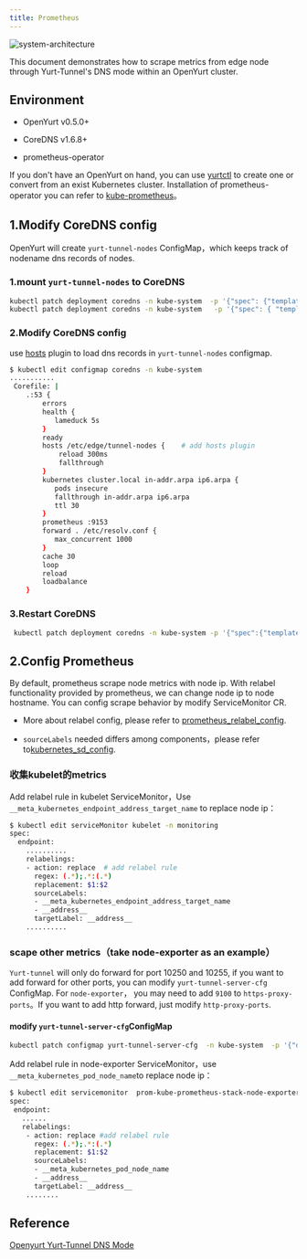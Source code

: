 ```yaml
---
title: Prometheus
---
```


![system-architecture](../../../static/img/docs/core-concepts/prometheus.png)

This document demonstrates how to scrape metrics from edge node through Yurt-Tunnel's DNS mode within an OpenYurt cluster.

## Environment

- OpenYurt v0.5.0+

- CoreDNS v1.6.8+

- prometheus-operator

If you don't have an OpenYurt on hand, you can use [yurtctl](https://github.com/openyurtio/openyurt/blob/master/docs/tutorial/yurtctl.md) to create one or convert from an exist Kubernetes cluster. Installation of prometheus-operator
you can refer to [kube-prometheus](https://github.com/prometheus-operator/kube-prometheus#quickstart)。

## 1.Modify CoreDNS config

OpenYurt will create `yurt-tunnel-nodes` ConfigMap，which keeps track of nodename dns records of nodes.

### 1.mount `yurt-tunnel-nodes` to CoreDNS

```bash
kubectl patch deployment coredns -n kube-system  -p '{"spec": {"template": {"spec": {"volumes": [{"configMap":{"name":"yurt-tunnel-nodes"},"name": "edge"}]}}}}'
kubectl patch deployment coredns -n kube-system   -p '{"spec": { "template": { "spec": { "containers": [{"name":"coredns","volumeMounts": [{"mountPath": "/etc/edge", "name": "edge", "readOnly": true }]}]}}}}'
```

### 2.Modify CoreDNS config

use [hosts](https://coredns.io/plugins/hosts/) plugin to load dns records in `yurt-tunnel-nodes` configmap.

```bash
$ kubectl edit configmap coredns -n kube-system
...........
 Corefile: |
    .:53 {
        errors
        health {
           lameduck 5s
        }
        ready
        hosts /etc/edge/tunnel-nodes {    # add hosts plugin
            reload 300ms
            fallthrough
        }
        kubernetes cluster.local in-addr.arpa ip6.arpa {
           pods insecure
           fallthrough in-addr.arpa ip6.arpa
           ttl 30
        }
        prometheus :9153
        forward . /etc/resolv.conf {
           max_concurrent 1000
        }
        cache 30
        loop
        reload
        loadbalance
    }
```

### 3.Restart CoreDNS

```bash
 kubectl patch deployment coredns -n kube-system -p '{"spec":{"template":{"spec":{"containers":[{"name":"coredns","env":[{"name":"RESTART","value":"'$(date +%s)'"}]}]}}}}'
```

## 2.Config Prometheus

By default, prometheus scrape node metrics with node ip. With relabel functionality provided by prometheus, we can change node ip to node hostname. You can config scrape behavior by modify ServiceMonitor CR.

- More about relabel config, please refer to [prometheus_relabel_config](https://prometheus.io/docs/prometheus/latest/configuration/configuration/#relabel_config).

- `sourceLabels` needed differs among components，please refer to[kubernetes_sd_config](https://prometheus.io/docs/prometheus/latest/configuration/configuration/#kubernetes_sd_config).

### 收集kubelet的metrics

Add relabel rule in kubelet ServiceMonitor，Use `__meta_kubernetes_endpoint_address_target_name` to replace node ip：

```bash
$ kubectl edit serviceMonitor kubelet -n monitoring
spec:
  endpoint:
    ..........
    relabelings:
    - action: replace  # add relabel rule
      regex: (.*);.*:(.*)
      replacement: $1:$2
      sourceLabels:
      - __meta_kubernetes_endpoint_address_target_name
      - __address__
      targetLabel: __address__
    ..........
```

### scape other metrics（take node-exporter as an example）

`Yurt-tunnel` will only do forward for port 10250 and 10255, if you want to add forward for other ports, you can modify `yurt-tunnel-server-cfg` ConfigMap.
For `node-exporter`， you may need to add `9100` to `https-proxy-ports`。If you want to add http forward, just modify `http-proxy-ports`.

#### modify `yurt-tunnel-server-cfg`ConfigMap

```bash
kubectl patch configmap yurt-tunnel-server-cfg  -n kube-system  -p '{"data": {"https-proxy-ports":"9100"}}'
```

Add relabel rule in node-exporter ServiceMonitor，use `__meta_kubernetes_pod_node_name`to replace node ip：

```bash
$ kubectl edit servicemonitor  prom-kube-prometheus-stack-node-exporter
spec:
 endpoint:
   ......
   relabelings:
    - action: replace #add relabel rule
      regex: (.*);.*:(.*)
      replacement: $1:$2
      sourceLabels:
      - __meta_kubernetes_pod_node_name
      - __address__
      targetLabel: __address__
    ........
```

## Reference

[Openyurt Yurt-Tunnel DNS Mode](https://juejin.cn/post/7006898548415414279)
